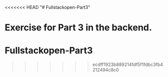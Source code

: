 <<<<<<< HEAD
"# Fullstackopen-Part3"

# Exercise for Part 3 in the backend.

# Fullstackopen-Part3

> > > > > > > ecdff1923b889214fdf5f1fdbc3fb4212494c8c0
